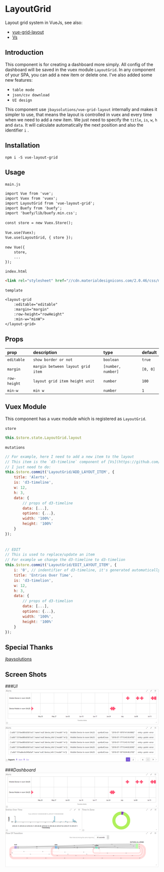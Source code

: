 # LayoutGrid

Layout grid system in VueJs, see also:

- [vue-grid-layout](https://github.com/jbaysolutions/vue-grid-layout)
- [Vs](https://github.com/GopherJ/Vs)


## Introduction

This component is for creating a dashboard more simply. All config of the dashboard will be saved in the vuex module `LayoutGrid`. In any component of
your SPA, you can add a new item or delete one. I've also added some new features:

- `table mode`
- `json/csv download`
- `UI design`

This component use `jbaysolutions/vue-grid-layout` internally and makes it simpler to use, that means the layout is controlled in vuex and every time
when we need to add a new item. We just need to specify the `title`, `is`, `w`, `h` and `data`. It will calculate automatically the next position and
also the identifier `i` .


## Installation

```
npm i -S vue-layout-grid
```

## Usage

`main.js`
```
import Vue from 'vue';
import Vuex from 'vuex';
import LayoutGrid from 'vue-layout-grid';
import Buefy from 'buefy';
import 'buefy/lib/buefy.min.css';

const store = new Vuex.Store();

Vue.use(Vuex);
Vue.use(LayoutGrid, { store });

new Vue({
    store,
    ...
});
```

`index.html`

```html
<link rel="stylesheet" href="//cdn.materialdesignicons.com/2.0.46/css/materialdesignicons.min.css">
```

`template`

```vue
<layout-grid
    :editable="editable"
    :margin="margin"
    :row-height="rowHeight"
    :min-w="minW">
</layout-grid>
```


## Props

|prop|description|type|default|
|:---|:---|:---|:---|
|`editable`|`show border or not`|`boolean`|`true`|
|`margin`|`margin between layout grid item`|`[number, number]`|`[0, 0]`|
|`row-height`|`layout grid item height unit`|`number`|`100`|
|`min-w`|`min w`|`number`|`1`|



## Vuex Module

This component has a vuex module which is registered as `LayoutGrid`.

`store`

```javascript
this.$store.state.LayoutGrid.layout
```

`mutations`

```javascript
// For example, here I need to add a new item to the layout
// This item is the `d3-timeline` component of [Vs](https://github.com/GopherJ/Vs)
// I just need to do:
this.$store.commit('LayoutGrid/ADD_LAYOUT_ITEM', {
    title: 'Alerts',
    is: 'd3-timeline',
    w: 12,
    h: 3,
    data: {
        // props of d3-timeline
        data: [...],
        options: {...},
        width: '100%',
        height: '100%'
    }
});


// EDIT
// This is used to replace/update an item
// For example we change the d3-timeline to d3-timelion
this.$store.commit('LayoutGrid/EDIT_LAYOUT_ITEM', {
    i: '0', // indentifier of d3-timeline, it's generated automatically
    title: 'Entries Over Time',
    is: 'd3-timelion',
    w: 12,
    h: 3,
    data: {
        // props of d3-timelion
        data: [...],
        options: {...},
        width: '100%',
        height: '100%'
    }
});
```


## Special Thanks

[jbaysolutions](https://github.com/jbaysolutions)



## Screen Shots

*###UI*
![Alerts](./Alerts.PNG)
![Table](./Table.PNG)


*###Dashboard*
![Dashboard](./Dashboard.PNG)
